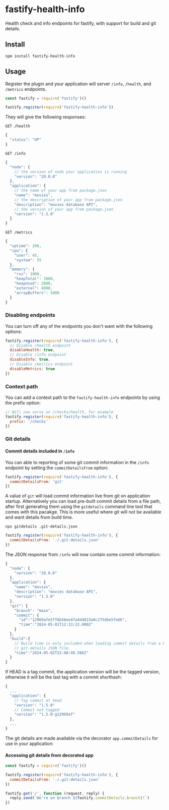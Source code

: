# fastify-health-info

Health check and info endpoints for fastify, with support for build and git
details.

## Install

```
npm install fastify-health-info
```

## Usage

Register the plugin and your application will server `/info`, `/health`, and
`/metrics` endpoints.

```javascript
const fastify = require('fastify')()

fastify.register(require('fastify-health-info'))
```

They will give the following responses:

`GET /health`
```javascript
{
  "status": "UP"
}
```

`GET /info`
```javascript
{
  "node": {
    // the version of node your application is running
    "version": "20.0.0"
  },
  "application": {
    // the name of your app from package.json
    "name": "movies",
    // the description of your app from package.json
    "description": "movies database API",
    // the version of your app from package.json
    "version": "1.5.0"
  }
}
```

`GET /metrics`
```javascript
{
  "uptime": 200,
  "cpu": {
    "user": 45,
    "system": 55
  },
  "memory": {
    "rss": 1000,
    "heapTotal": 3000,
    "heapUsed": 2000,
    "external": 4000,
    "arrayBuffers": 5000
  }
}
```

### Disabling endpoints

You can turn off any of the endpoints you don't want with the following options:

```javascript
fastify.register(require('fastify-health-info'), {
  // Disable /health endpoint
  disableHealth: true,
  // Disable /info endpoint
  disableInfo: true,
  // Disable /metrics endpoint
  disableMetrics: true
})
```

### Context path

You can add a context path to the `fastify-health-info` endpoints by using the prefix option:

```javascript
// Will now serve on /checks/health, for example
fastify.register(require('fastify-health-info'), {
  prefix: '/checks'
})
```

### Git details

#### Commit details included in `/info`

You can able to reporting of some git commit information in the `/info` endpoint
by setting the `commitDetailsFrom` option:

```javascript
fastify.register(require('fastify-health-info'), {
  commitDetailsFrom: 'git'
})
```

A value of `git` will load commit information live from git on application startup. Alternatively you can load pre-built commit details from a file path, after first generating them using the `gitdetails` command line tool that comes with this pacakge. This is more useful where git will not be available and want details from build time.

```
npx gitdetails .git-details.json
```

```javascript
fastify.register(require('fastify-health-info'), {
  commitDetailsFrom: './.git-details.json'
})
```

The JSON response from `/info` will now contain some commit information:

```javascript
{
  "node": {
    "version": "20.0.0"
  },
  "application": {
    "name": "movies",
    "description": "movies database API",
    "version": "1.5.0"
  },
  "git": {
    "branch": "main",
    "commit": {
      "id":"12969afe5ff6b56ee47a4dd823a0c275dbe5fe66",
      "time":"2024-05-01T12:13:22.000Z"
    }
  },
  "build":{
    // Build time is only included when loading commit details from a built
    // git-details JSON file.
    "time":"2024-05-02T22:08:49.586Z"
  }
}
```

If HEAD is a tag commit, the application version will be the tagged version,
otherwise it will be the last tag with a commit shorthash:

```javascript
{
  ...
  "application": {
    // Tag commit at head
    "version": "1.5.0"
    // Commit not tagged
    "version": "1.5.0-g12969af"
  },
  ...
}
```

The git details are made available via the decorator `app.commitDetails` for use
in your application:

#### Accessing git details from decorated app

```javascript
const fastify = require('fastify')()

fastify.register(require('fastify-health-info'), {
  commitDetailsFrom: './.git-details.json'
})

fastify.get('/', function (request, reply) {
  reply.send(`We're on branch ${fastify.commitDetails.branch}!`)
})
```

